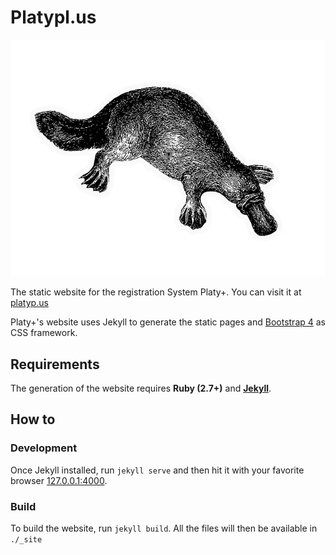 # Platypl.us

![](https://github.com/gabrielTach/platypl.us/blob/master/assets/img/platypus%20-%20John%20Sherer.png?raw=true)

The static website for the registration System Platy+. You can visit it at [platyp.us](https://platyp.us)

Platy+'s website uses Jekyll to generate the static pages and [Bootstrap 4](https://getbootstrap.com) as CSS framework.

## Requirements

The generation of the website requires __Ruby (2.7+)__ and __[Jekyll](jekyllrb.com)__.

## How to

### Development

Once Jekyll installed, run `jekyll serve` and then hit it with your favorite browser
[127.0.0.1:4000](http://127.0.0.1:4000).

### Build

To build the website, run `jekyll build`. All the files will then be available
in `./_site`
